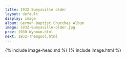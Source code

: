 ```yaml
---
title: 1932 Bunyaville older
layout: default
display: image
album: German Baptist Churches Album
image: 1932-Bunyaville-older.jpg
prev: 1930-Wynnum.html
next: 1932-Thangool.html
---
```

{% include image-head.md %}
{% include image.html %}